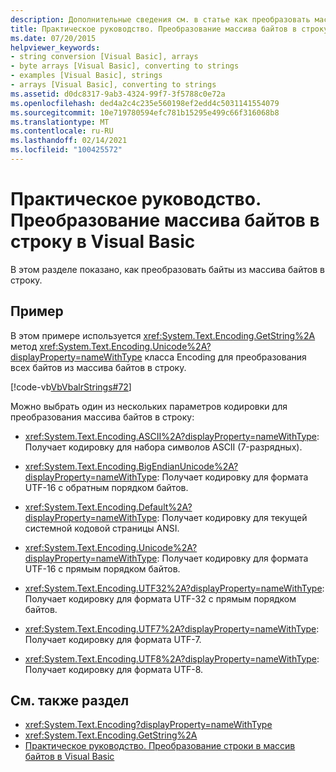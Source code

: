 ```yaml
---
description: Дополнительные сведения см. в статье как преобразовать массив байтов в строку в Visual Basic
title: Практическое руководство. Преобразование массива байтов в строку
ms.date: 07/20/2015
helpviewer_keywords:
- string conversion [Visual Basic], arrays
- byte arrays [Visual Basic], converting to strings
- examples [Visual Basic], strings
- arrays [Visual Basic], converting to strings
ms.assetid: d0dc8317-9ab3-4324-99f7-3f5788c0e72a
ms.openlocfilehash: ded4a2c4c235e560198ef2edd4c5031141554079
ms.sourcegitcommit: 10e719780594efc781b15295e499c66f316068b8
ms.translationtype: MT
ms.contentlocale: ru-RU
ms.lasthandoff: 02/14/2021
ms.locfileid: "100425572"
---
```

# <a name="how-to-convert-an-array-of-bytes-into-a-string-in-visual-basic"></a>Практическое руководство. Преобразование массива байтов в строку в Visual Basic

В этом разделе показано, как преобразовать байты из массива байтов в строку.  
  
## <a name="example"></a>Пример  

 В этом примере используется <xref:System.Text.Encoding.GetString%2A> метод <xref:System.Text.Encoding.Unicode%2A?displayProperty=nameWithType> класса Encoding для преобразования всех байтов из массива байтов в строку.  
  
 [!code-vb[VbVbalrStrings#72](~/samples/snippets/visualbasic/VS_Snippets_VBCSharp/VbVbalrStrings/VB/Class2.vb#72)]  
  
 Можно выбрать один из нескольких параметров кодировки для преобразования массива байтов в строку:  
  
- <xref:System.Text.Encoding.ASCII%2A?displayProperty=nameWithType>: Получает кодировку для набора символов ASCII (7-разрядных).  
  
- <xref:System.Text.Encoding.BigEndianUnicode%2A?displayProperty=nameWithType>: Получает кодировку для формата UTF-16 с обратным порядком байтов.  
  
- <xref:System.Text.Encoding.Default%2A?displayProperty=nameWithType>: Получает кодировку для текущей системной кодовой страницы ANSI.  
  
- <xref:System.Text.Encoding.Unicode%2A?displayProperty=nameWithType>: Получает кодировку для формата UTF-16 с прямым порядком байтов.  
  
- <xref:System.Text.Encoding.UTF32%2A?displayProperty=nameWithType>: Получает кодировку для формата UTF-32 с прямым порядком байтов.  
  
- <xref:System.Text.Encoding.UTF7%2A?displayProperty=nameWithType>: Получает кодировку для формата UTF-7.  
  
- <xref:System.Text.Encoding.UTF8%2A?displayProperty=nameWithType>: Получает кодировку для формата UTF-8.  
  
## <a name="see-also"></a>См. также раздел

- <xref:System.Text.Encoding?displayProperty=nameWithType>
- <xref:System.Text.Encoding.GetString%2A>
- [Практическое руководство. Преобразование строки в массив байтов в Visual Basic](how-to-convert-strings-into-an-array-of-bytes.md)
